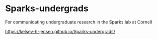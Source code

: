 # Sparks-undergrads
For communicating undergraduate research in the Sparks lab at Cornell

https://kelsey-h-jensen.github.io/Sparks-undergrads/